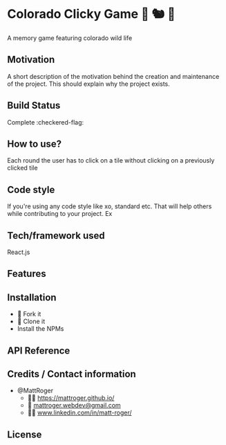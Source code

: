 # Colorado Clicky Game :deer: :chipmunk:	:eagle:	
A memory game featuring colorado wild life

## Motivation
A short description of the motivation behind the creation and maintenance of the project. This should explain why the project exists.

## Build Status
Complete :checkered-flag:

## How to use?
Each round the user has to click on a tile without clicking on a previously clicked tile

## Code style
If you're using any code style like xo, standard etc. That will help others while contributing to your project. Ex

## Tech/framework used
React.js

## Features

## Installation
* :trident: Fork it
* :sheep: Clone it
* Install the NPMs

## API Reference




## Credits / Contact information
* @MattRoger 
  * :man_office_worker: https://mattroger.github.io/
  * :e-mail: mattroger.webdev@gmail.com
  * :man_office_worker: www.linkedin.com/in/matt-roger/


## License
